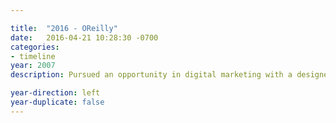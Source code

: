 ```yaml
---

title:  "2016 - OReilly"
date:   2016-04-21 10:28:30 -0700
categories:
- timeline
year: 2007
description: Pursued an opportunity in digital marketing with a designer eyewear company, Marcolin USA.

year-direction: left
year-duplicate: false
---
```

